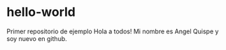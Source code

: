 # hello-world
Primer repositorio de ejemplo
Hola a todos!
Mi nombre es Angel Quispe y soy nuevo en github.
